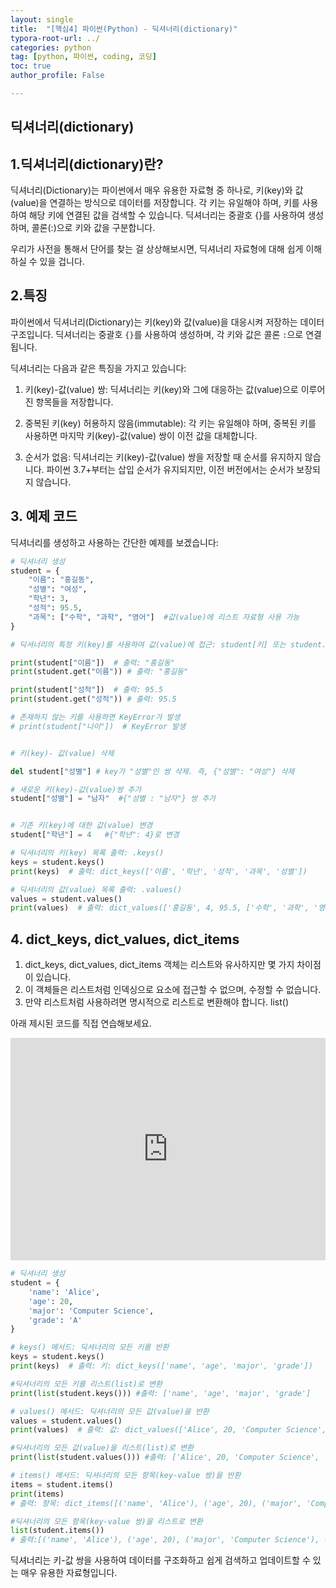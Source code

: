 ```yaml
---
layout: single
title:  "[핵심4] 파이썬(Python) - 딕셔너리(dictionary)"
typora-root-url: ../
categories: python
tag: [python, 파이썬, coding, 코딩]
toc: true
author_profile: False

---
```


## 딕셔너리(dictionary)

## 1.딕셔너리(dictionary)란?

딕셔너리(Dictionary)는 파이썬에서 매우 유용한 자료형 중 하나로, 키(key)와 값(value)을 연결하는 방식으로 데이터를 저장합니다. 각 키는 유일해야 하며, 키를 사용하여 해당 키에 연결된 값을 검색할 수 있습니다. 딕셔너리는 중괄호 {}를 사용하여 생성하며, 콜론(:)으로 키와 값을 구분합니다. 

우리가 사전을 통해서 단어를 찾는 걸 상상해보시면, 딕셔너리 자료형에 대해 쉽게 이해하실 수 있을 겁니다. 

## 2.특징

파이썬에서 딕셔너리(Dictionary)는 키(key)와 값(value)을 대응시켜 저장하는 데이터 구조입니다. 딕셔너리는 중괄호 `{}`를 사용하여 생성하며, 각 키와 값은 콜론 `:`으로 연결됩니다. 

딕셔너리는 다음과 같은 특징을 가지고 있습니다:

1. 키(key)-값(value) 쌍: 딕셔너리는 키(key)와 그에 대응하는 값(value)으로 이루어진 항목들을 저장합니다.

2. 중복된 키(key) 허용하지 않음(immutable): 각 키는 유일해야 하며, 중복된 키를 사용하면 마지막 키(key)-값(value) 쌍이 이전 값을 대체합니다.

3. 순서가 없음: 딕셔너리는 키(key)-값(value) 쌍을 저장할 때 순서를 유지하지 않습니다. 파이썬 3.7+부터는 삽입 순서가 유지되지만, 이전 버전에서는 순서가 보장되지 않습니다.

## 3. 예제 코드

딕셔너리를 생성하고 사용하는 간단한 예제를 보겠습니다:

```python
# 딕셔너리 생성
student = {
    "이름": "홍길동",
    "성별": "여성",
    "학년": 3,
    "성적": 95.5,
    "과목": ["수학", "과학", "영어"]  #값(value)에 리스트 자료형 사용 가능
}

# 딕셔너리의 특정 키(key)를 사용하여 값(value)에 접근: student[키] 또는 student.get(키)

print(student["이름"])  # 출력: "홍길동"
print(student.get("이름")) # 출력: "홍길동"

print(student["성적"])  # 출력: 95.5
print(student.get("성적")) # 출력: 95.5

# 존재하지 않는 키를 사용하면 KeyError가 발생
# print(student["나이"])  # KeyError 발생


# 키(key)- 값(value) 삭제

del student["성별"] # key가 "성별"인 쌍 삭제. 즉, {"성별": "여성"} 삭제

# 새로운 키(key)-값(value)쌍 추가
student["성별"] = "남자"  #{"성별 : "남자"} 쌍 추가


# 기존 키(key)에 대한 값(value) 변경
student["학년"] = 4   #{"학년": 4}로 변경

# 딕셔너리의 키(key) 목록 출력: .keys()
keys = student.keys()
print(keys)  # 출력: dict_keys(['이름', '학년', '성적', '과목', '성별'])

# 딕셔너리의 값(value) 목록 출력: .values()
values = student.values()
print(values)  # 출력: dict_values(['홍길동', 4, 95.5, ['수학', '과학', '영어'], '남자'])
```

## 4. dict_keys, dict_values, dict_items

1. dict_keys, dict_values, dict_items 객체는 리스트와 유사하지만 몇 가지 차이점이 있습니다.
2. 이 객체들은 리스트처럼 인덱싱으로 요소에 접근할 수 없으며, 수정할 수 없습니다.
3. 만약 리스트처럼 사용하려면 명시적으로 리스트로 변환해야 합니다. list()


아래 제시된 코드를 직접 연습해보세요. 

<iframe src="https://trinket.io/embed/python/3d8d7ce66b" width="100%" height="356" frameborder="0" marginwidth="0" marginheight="0" allowfullscreen></iframe>

```python
# 딕셔너리 생성
student = {
    'name': 'Alice',
    'age': 20,
    'major': 'Computer Science',
    'grade': 'A'
}

# keys() 메서드: 딕셔너리의 모든 키를 반환
keys = student.keys()
print(keys)  # 출력: 키: dict_keys(['name', 'age', 'major', 'grade'])

#딕셔너리의 모든 키를 리스트(list)로 변환
print(list(student.keys())) #출력: ['name', 'age', 'major', 'grade']

# values() 메서드: 딕셔너리의 모든 값(value)을 반환
values = student.values()
print(values)  # 출력: 값: dict_values(['Alice', 20, 'Computer Science', 'A'])

#딕셔너리의 모든 값(value)을 리스트(list)로 변환
print(list(student.values())) #출력: ['Alice', 20, 'Computer Science', 'A']

# items() 메서드: 딕셔너리의 모든 항목(key-value 쌍)을 반환
items = student.items()
print(items)
# 출력: 항목: dict_items([('name', 'Alice'), ('age', 20), ('major', 'Computer Science'), ('grade', 'A')])

#딕셔너리의 모든 항목(key-value 쌍)을 리스트로 변환
list(student.items())
# 출력:[('name', 'Alice'), ('age', 20), ('major', 'Computer Science'), ('grade', 'A')]
```

딕셔너리는 키-값 쌍을 사용하여 데이터를 구조화하고 쉽게 검색하고 업데이트할 수 있는 매우 유용한 자료형입니다.